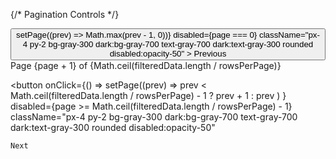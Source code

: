 {/* Pagination Controls */}
<div className="flex justify-between items-center mt-4">
  <button
    onClick={() => setPage((prev) => Math.max(prev - 1, 0))}
    disabled={page === 0}
    className="px-4 py-2 bg-gray-300 dark:bg-gray-700 text-gray-700 dark:text-gray-300 rounded disabled:opacity-50"
  >
    Previous
  </button>

  <span className="text-gray-700 dark:text-gray-300">
    Page {page + 1} of {Math.ceil(filteredData.length / rowsPerPage)}
  </span>

  <button
    onClick={() =>
      setPage((prev) =>
        prev < Math.ceil(filteredData.length / rowsPerPage) - 1 ? prev + 1 : prev
      )
    }
    disabled={page >= Math.ceil(filteredData.length / rowsPerPage) - 1}
    className="px-4 py-2 bg-gray-300 dark:bg-gray-700 text-gray-700 dark:text-gray-300 rounded disabled:opacity-50"
  >
    Next
  </button>
</div>
